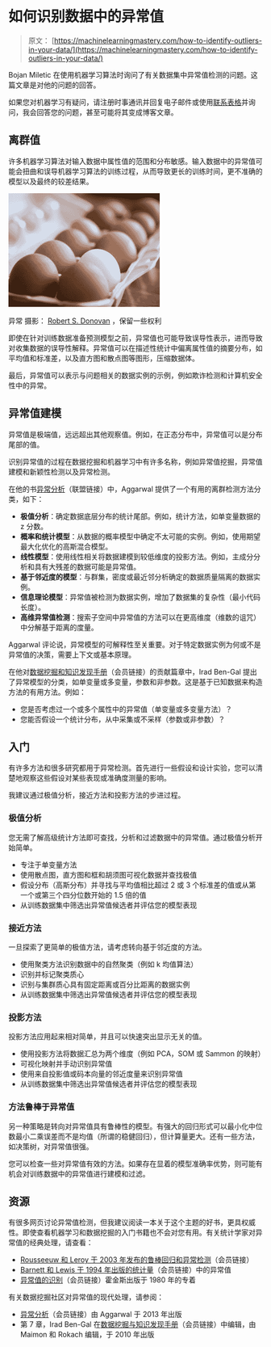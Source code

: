 # 如何识别数据中的异常值

> 原文： [https://machinelearningmastery.com/how-to-identify-outliers-in-your-data/](https://machinelearningmastery.com/how-to-identify-outliers-in-your-data/)

Bojan Miletic 在使用机器学习算法时询问了有关数据集中异常值检测的问题。这篇文章是对他的问题的回答。

如果您对机器学习有疑问，请注册时事通讯并回复电子邮件或使用[联系表格](http://machinelearningmastery.com/contact/ "Contact")并询问，我会回答您的问题，甚至可能将其变成博客文章。

## 离群值

许多机器学习算法对输入数据中属性值的范围和分布敏感。输入数据中的异常值可能会扭曲和误导机器学习算法的训练过程，从而导致更长的训练时间，更不准确的模型以及最终的较差结果。

![Outlier](img/eed40d3eda8dd5e6a750f2ac60525702.jpg)

异常
摄影： [Robert S. Donovan](http://www.flickr.com/photos/booleansplit/8482641188/sizes/l/) ，保留一些权利

即使在针对训练数据准备预测模型之前，异常值也可能导致误导性表示，进而导致对收集数据的误导性解释。异常值可以在描述性统计中偏离属性值的摘要分布，如平均值和标准差，以及直方图和散点图等图形，压缩数据体。

最后，异常值可以表示与问题相关的数据实例的示例，例如欺诈检测和计算机安全性中的异常。

## 异常值建模

异常值是极端值，远远超出其他观察值。例如，在正态分布中，异常值可以是分布尾部的值。

识别异常值的过程在数据挖掘和机器学习中有许多名称，例如异常值挖掘，异常值建模和新颖性检测以及异常检测。

在他的书[异常分析](http://www.amazon.com/dp/1461463955?tag=inspiredalgor-20)（联盟链接）中，Aggarwal 提供了一个有用的离群检测方法分类，如下：

*   **极值分析**：确定数据底层分布的统计尾部。例如，统计方法，如单变量数据的 z 分数。
*   **概率和统计模型**：从数据的概率模型中确定不太可能的实例。例如，使用期望最大化优化的高斯混合模型。
*   **线性模型**：使用线性相关将数据建模到较低维度的投影方法。例如，主成分分析和具有大残差的数据可能是异常值。
*   **基于邻近度的模型**：与群集，密度或最近邻分析确定的数据质量隔离的数据实例。
*   **信息理论模型**：异常值被检测为数据实例，增加了数据集的复杂性（最小代码长度）。
*   **高维异常值检测**：搜索子空间中异常值的方法可以在更高维度（维数的诅咒）中分解基于距离的度量。

Aggarwal 评论说，异常模型的可解释性至关重要。对于特定数据实例为何或不是异常值的决策，需要上下文或基本原理。

在他对[数据挖掘和知识发现手册](http://www.amazon.com/dp/0387098224?tag=inspiredalgor-20)（会员链接）的贡献篇章中，Irad Ben-Gal 提出了异常模型的分类，如单变量或多变量，参数和非参数。这是基于已知数据来构造方法的有用方法。例如：

*   您是否考虑过一个或多个属性中的异常值（单变量或多变量方法）？
*   您能否假设一个统计分布，从中采集或不采样（参数或非参数）？

## 入门

有许多方法和很多研究都用于异常检测。首先进行一些假设和设计实验，您可以清楚地观察这些假设对某些表现或准确度测量的影响。

我建议通过极值分析，接近方法和投影方法的步进过程。

### 极值分析

您无需了解高级统计方法即可查找，分析和过滤数据中的异常值。通过极值分析开始简单。

*   专注于单变量方法
*   使用散点图，直方图和框和胡须图可视化数据并查找极值
*   假设分布（高斯分布）并寻找与平均值相比超过 2 或 3 个标准差的值或从第一个或第三个四分位数开始的 1.5 倍的值
*   从训练数据集中筛选出异常值候选者并评估您的模型表现

### 接近方法

一旦探索了更简单的极值方法，请考虑转向基于邻近度的方法。

*   使用聚类方法识别数据中的自然聚类（例如 k 均值算法）
*   识别并标记聚类质心
*   识别与集群质心具有固定距离或百分比距离的数据实例
*   从训练数据集中筛选出异常值候选者并评估您的模型表现

### 投影方法

投影方法应用起来相对简单，并且可以快速突出显示无关的值。

*   使用投影方法将数据汇总为两个维度（例如 PCA，SOM 或 Sammon 的映射）
*   可视化映射并手动识别异常值
*   使用来自投影值或码本向量的邻近度量来识别异常值
*   从训练数据集中筛选出异常值候选者并评估您的模型表现

### 方法鲁棒于异常值

另一种策略是转向对异常值具有鲁棒性的模型。有强大的回归形式可以最小化中位数最小二乘误差而不是均值（所谓的稳健回归），但计算量更大。还有一些方法，如决策树，对异常值很强。

您可以检查一些对异常值有效的方法。如果存在显着的模型准确率优势，则可能有机会对训练数据中的异常值进行建模和过滤。

## 资源

有很多网页讨论异常值检测，但我建议阅读一本关于这个主题的好书，更具权威性。即使查看机器学习和数据挖掘的入门书籍也不会对您有用。有关统计学家对异常值的经典处理，请查看：

*   [Rousseeuw 和 Leroy 于 2003 年发布的鲁棒回归和异常检测](http://www.amazon.com/dp/0471488550?tag=inspiredalgor-20)（会员链接）
*   [Barnett 和 Lewis 于 1994 年出版的统计量](http://www.amazon.com/dp/0471930946?tag=inspiredalgor-20)（会员链接）中的异常值
*   [异常值的识别](http://www.amazon.com/dp/041221900X?tag=inspiredalgor-20)（会员链接）霍金斯出版于 1980 年的专着

有关数据挖掘社区对异常值的现代处理，请参阅：

*   [异常分析](http://www.amazon.com/dp/1461463955?tag=inspiredalgor-20)（会员链接）由 Aggarwal 于 2013 年出版
*   第 7 章，Irad Ben-Gal 在[数据挖掘与知识发现手册](http://www.amazon.com/dp/0387098224?tag=inspiredalgor-20)（会员链接）中编辑，由 Maimon 和 Rokach 编辑，于 2010 年出版